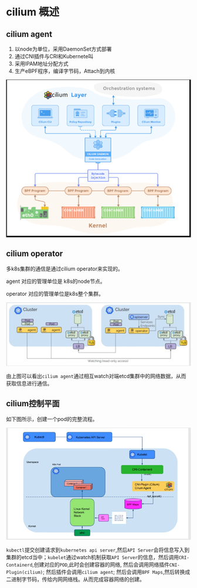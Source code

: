 # cilium 概述

## cilium agent

1. 以node为单位，采用DaemonSet方式部署
2. 通过CNI插件与CRI和Kubernete叫
3. 采用IPAM地址分配方式
4. 生产eBPF程序，编译字节码，Attach到内核

![cilium-agent-01](./img/cilium-agent-01.png)

## cilium operator

多k8s集群的通信是通过cilium operator来实现的。

agent 对应的管理单位是 k8s的node节点。

operator 对应的管理单位是k8s整个集群。

![cilium-operator-01](./img/cilium-operator-01.png)

由上图可以看出`cilium agent`通过相互watch对端etcd集群中的网络数据，从而获取信息进行通信。

## cilium控制平面

如下图所示，创建一个pod的完整流程。

![cilium-kz-01](./img/cilium-kz-01.png)

`kubectl`提交创建请求到`kubernetes api server`,然后`API Server`会将信息写入到集群的etcd当中；`kubelet`通过watch机制获取`API Server`的信息，然后调用`CRI-Containerd`,创建对应的`POD`,此时会创建容器的网络, 然后会调用网络插件`CNI-Plugin(cilium)`; 然后插件会调用`cilium agent`; 然后会调用`BPF Maps`,然后转换成二进制字节码，传给内网网络栈。从而完成容器网络的创建。